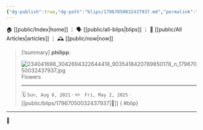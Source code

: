 ```yaml
---
{"dg-publish":true,"dg-path":"blips/17967050032437937.md","permalink":"/blips/17967050032437937/","title":"philipp on instagram @ 2021-08-08"}
---
```



<div class="transclusion internal-embed is-loaded"><div class="markdown-embed">




🏠 [[public/Index\|home]]  ⋮ 🗣️ [[public/all-blips\|blips]] ⋮  📝 [[public/All Articles\|articles]]  ⋮ 🕰️ [[public/now\|now]]


</div></div>


> [!summary] **philipp**:
>
> ![234041698_3042694322644418_9035418420789850178_n_17967050032437937.jpg](/img/user/attachments/234041698_3042694322644418_9035418420789850178_n_17967050032437937.jpg)
> Flowers
> - - -
>
> 🗓️ <code>Sun, Aug 8, 2021</code>  · ✏️ <code> Fri, May 2, 2025</code>  · [[public/blips/17967050032437937\|🔗]]
{ #blip}


- - -

 👾

